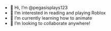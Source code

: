 - 👋 Hi, I’m @pegasisplays123
- 👀 I’m interested in reading and playing Roblox
- 🌱 I’m currently learning how to animate
- 💞️ I’m looking to collaborate anywhere!

<!---
pegasisplays123/pegasisplays123 is a ✨ special ✨ repository because its `README.md` (this file) appears on your GitHub profile.
You can click the Preview link to take a look at your changes.
--->
